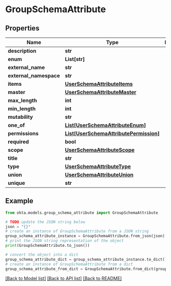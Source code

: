 # GroupSchemaAttribute


## Properties

Name | Type | Description | Notes
------------ | ------------- | ------------- | -------------
**description** | **str** |  | [optional] 
**enum** | **List[str]** |  | [optional] 
**external_name** | **str** |  | [optional] 
**external_namespace** | **str** |  | [optional] 
**items** | [**UserSchemaAttributeItems**](UserSchemaAttributeItems.md) |  | [optional] 
**master** | [**UserSchemaAttributeMaster**](UserSchemaAttributeMaster.md) |  | [optional] 
**max_length** | **int** |  | [optional] 
**min_length** | **int** |  | [optional] 
**mutability** | **str** |  | [optional] 
**one_of** | [**List[UserSchemaAttributeEnum]**](UserSchemaAttributeEnum.md) |  | [optional] 
**permissions** | [**List[UserSchemaAttributePermission]**](UserSchemaAttributePermission.md) |  | [optional] 
**required** | **bool** |  | [optional] 
**scope** | [**UserSchemaAttributeScope**](UserSchemaAttributeScope.md) |  | [optional] 
**title** | **str** |  | [optional] 
**type** | [**UserSchemaAttributeType**](UserSchemaAttributeType.md) |  | [optional] 
**union** | [**UserSchemaAttributeUnion**](UserSchemaAttributeUnion.md) |  | [optional] 
**unique** | **str** |  | [optional] 

## Example

```python
from okta.models.group_schema_attribute import GroupSchemaAttribute

# TODO update the JSON string below
json = "{}"
# create an instance of GroupSchemaAttribute from a JSON string
group_schema_attribute_instance = GroupSchemaAttribute.from_json(json)
# print the JSON string representation of the object
print(GroupSchemaAttribute.to_json())

# convert the object into a dict
group_schema_attribute_dict = group_schema_attribute_instance.to_dict()
# create an instance of GroupSchemaAttribute from a dict
group_schema_attribute_from_dict = GroupSchemaAttribute.from_dict(group_schema_attribute_dict)
```
[[Back to Model list]](../README.md#documentation-for-models) [[Back to API list]](../README.md#documentation-for-api-endpoints) [[Back to README]](../README.md)


